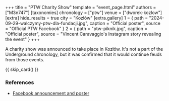 +++
title = "PTW Charity Show"
template = "event_page.html"
authors = ["M3n747"]
[taxonomies]
chronology = ["ptw"]
venue = ["dworek-kozlow"]
[extra]
hide_results = true
city = "Kozłów"
[extra.gallery]
1 = { path = "2024-09-29-walczymy-ptw-dla-fundacji.jpg", caption = "Official poster", source = "Official PTW Facebook" }
2 = { path = "ptw-piknik.jpg", caption = "Official poster", source = "Vincent Caravaggio's Instagram story revealing the event" }
+++


A charity show was announced to take place in Kozłów. It's not a part of the Underground chronology, but it was confirmed that it would continue feuds from those events.

{{ skip_card() }}

### References

* [Facebook announcement and poster](https://www.facebook.com/PrimeTimeWrestlingPL/posts/pfbid0A8DxWMbks5aKMceWdq2kVsNcauAGxL56iSqdtVCdthHCEcQfNocuM5mzRBvz78bul)
